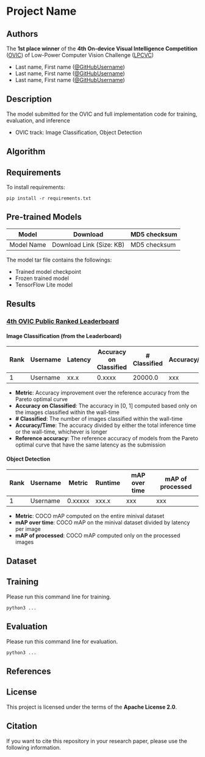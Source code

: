 <!--
• This is a README.md template we encourage you to use when you release your model.
• There are general sections we added to this template for various ML models.
• You may need to add or remove sections depending on your needs.
-->

# Project Name

## Authors

The **1st place winner** of the **4th On-device Visual Intelligence
Competition**
([OVIC](https://docs.google.com/document/d/1Rxm_N7dGRyPXjyPIdRwdhZNRye52L56FozDnfYuCi0k/edit#))
of Low-Power Computer Vision Challenge ([LPCVC](https://lpcv.ai/))

- Last name, First name ([@GitHubUsername](https://github.com/username))
- Last name, First name ([@GitHubUsername](https://github.com/username))
- Last name, First name ([@GitHubUsername](https://github.com/username))

## Description

<!-- Provide description of the model -->

The model submitted for the OVIC and full implementation code for training,
evaluation, and inference

- OVIC track: Image Classification, Object Detection

## Algorithm

<!-- Provide details of the algorithms used -->

## Requirements

<!--
• Provide description of the model
• Provide brief information of the algorithms used
-->

To install requirements:

```setup
pip install -r requirements.txt
```

## Pre-trained Models

| Model      | Download                 | MD5 checksum |
| ---------- | ------------------------ | ------------ |
| Model Name | Download Link (Size: KB) | MD5 checksum |

The model tar file contains the followings:

- Trained model checkpoint
- Frozen trained model
- TensorFlow Lite model

## Results

### [4th OVIC Public Ranked Leaderboard](https://lpcvc.ecn.purdue.edu/score_board_r4/?contest=round4)

#### Image Classification (from the Leaderboard)

| Rank | Username | Latency | Accuracy on Classified | # Classified | Accuracy/Time | Metric  | Reference Accuracy |
| ---- | -------- | ------- | ---------------------- | ------------ | ------------- | ------- | ------------------ |
| 1    | Username | xx.x    | 0.xxxx                 | 20000.0      | xxx           | 0.xxxxx | 0.xxxxx            |

- **Metric**: Accuracy improvement over the reference accuracy from the Pareto
  optimal curve
- **Accuracy on Classified**: The accuracy in [0, 1] computed based only on the
  images classified within the wall-time
- **\# Classified**: The number of images classified within the wall-time
- **Accuracy/Time**: The accuracy divided by either the total inference time or
  the wall-time, whichever is longer
- **Reference accuracy**: The reference accuracy of models from the Pareto
  optimal curve that have the same latency as the submission

#### Object Detection

| Rank | Username | Metric  | Runtime | mAP over time | mAP of processed |
| ---- | -------- | ------- | ------- | ------------- | ---------------- |
| 1    | Username | 0.xxxxx | xxx.x   | xxx           | xxx              |

- **Metric**: COCO mAP computed on the entire minival dataset
- **mAP over time**: COCO mAP on the minival dataset divided by latency per
  image
- **mAP of processed**: COCO mAP computed only on the processed images

## Dataset

<!--
• Provide detailed information of the dataset used
-->

## Training

<!--
• Provide detailed training information (preprocessing, hyperparameters, random seeds, and environment)
• Provide a command line example for training.
-->

Please run this command line for training.

```shell
python3 ...
```

## Evaluation

<!--
• Provide evaluation script with details of how to reproduce results.
• Describe data preprocessing / postprocessing steps
• Provide a command line example for evaluation.
-->

Please run this command line for evaluation.

```shell
python3 ...
```

## References

<!-- Link to references -->

## License

<!--
• Place your license text in a file named LICENSE.txt (or LICENSE.md) in the root of the repository.
• Please also include information about your license in this README.md file.
e.g., [Adding a license to a repository](https://help.github.com/en/github/building-a-strong-community/adding-a-license-to-a-repository)
-->

This project is licensed under the terms of the **Apache License 2.0**.

## Citation

<!--
If you want to make your repository citable, please follow the instructions at [Making Your Code Citable](https://guides.github.com/activities/citable-code/)
-->

If you want to cite this repository in your research paper, please use the
following information.
